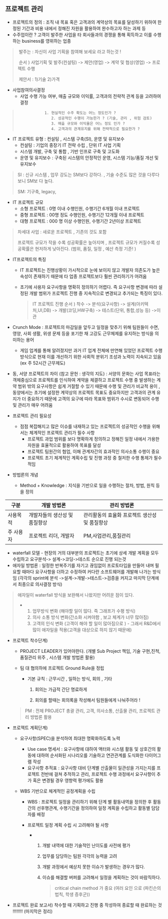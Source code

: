 ## 프로젝트 관리

- 프로젝트의 정의 : 조직 내 목표 혹은 고객과의 계약상의 목표를 달성하기 위하여 한정된 기간과 비용 내에서 정해진 자원을 활용하여 완수하고자 하는 과제 등 
- 수주업이란 ? 고객이 발주한 사업을 타 회사들과의 경쟁을 통해 획득하고 이를 수행하는 business를 영위하는 업종

> ​     발주는 : 자신이 사업 기획을 참여해 보세요 라고 하는것 !
>
> ​     순서 ) 사업기획 및 발주(컨설팅)  -> 제안(영업) -> 계약 및 협상(영업) -> 프로젝트 수행
>
> ​      제안서 : 1)기술 2)가격

- 사업참여의사결정 
  - 사업 수행 가능 여부, 매출 규모와 이익률, 고객과의 전략적 관계 등을 고려하여 결정 

>                 1. 현실적인 수주 확도는 어느 정도인가 ?
>                    2. 성공적인 수행이 가능한가 ? (기술, 관리 , 위험 검토)
>                    3. 매출 규모와 이익율은 어느 정도 인가 ?
>                    4. 고객과의 관계유지를 위해 전략적으로 필요한가 ?

- IT 프로젝트 유형 : 컨설팅 , 시스템 구축(SI), 운영 및 유지보수
  - 컨설팅 : 기업의 중장기 IT 전략 수립 , 단위 IT 사업 기획
  - 시스템 개발, 구축 및 통합 , 기반 인프로 구축 및 고도화 
  - 운영 및 유지보수 : 구축된 시스템의 안정적인 운영, 시스템 기능/품질 개선 및 유지보수 

> SI : 신규 시스템  , 업무 강도는 SM보다 강하다. , 기술 수준도 많은 것을 다루다 보니 SM보                       다 높다. 
>
> SM:  기구축, legacy,

- IT 프로젝트 규모 
  - 소형 프로젝트  : 0명 이내 수행인원, 수행기간 6개월 이내 프로젝트
  - 중형 프로젝트 : 00명 정도 수행인원, 수행기간 12개월 이내 프로젝트 
  - 대형 프로젝트 : 000 명 이상 수행인원, 수행기간 2년이상 프로젝트

> 차세대 사업 : 새로운 프로젝트 , 기존의 것도 포함 
>
> 프로젝트 규모가 작을 수록 성공확률은 높아지며 , 프로젝트 규모가 커질수록 성공확률은 현저하게 낮아진다. (범위, 품질, 일정 , 예산 측정 기준! )

- IT프로젝트의 특징 

  - IT 프로젝트는 진행상황이 가시적으로 눈에 보이지 않고 개발자 의존도가 높은 속성이 존재하기 때문에 타 업종 프로젝트보다 훨씬 관리하기가 어려움 

  - 초기에 사용자 요구사항을 명확히 정의하기 어렵다. 즉 요구사항 변경에 따라 설정된 개발 범위가 프로젝트 진행 중 지속적으로 변경되고 추가되는 특징이 있다. 

    > IT 프로젝트 진행 순서 ) 착수 -> 분석(요구사항) -> 설계(아키텍처,UI,DB) -> 개발(코딩,HW구축) -> 테스트(단위, 통합,성능 등) ->이관

- Crunch Mode : 프로젝트의 마감일을 앞두고 일정을 맞추기 위해 팀원들이 수면, 영양, 사회 생활, 위생 문제 등을 포기한 채 고강도 근무체제를 유지하는 방식을 의미하는 용어
  - 게임 업계를 통해 알려졌지만 과거 IT 업계 전체에 만연해 있었던 프로젝트 수행방식으로 현재 이를 개선하기 위한 사회적 분위기 조성과 노력이 지속되고 있음 (ex 주 52시간 근무제도)

- 동, 서양 프로젝트의 차이 (참고 문헌 : 생각의 지도) : 서양의 문화는 사업 목표라는 객체중심으로 프로젝트를 인식하여 계약을 체결하고 프로젝트 수행 중 발생하는 계약 범위 밖의 요구사항은 쉽게 거절할 수 있기 때문에 수행 및 관리가 비교적 용이 , 동양에서는 초기에 설정한 계약상의 프로젝트 목표도 중요하지만 고객과의 관계 유지가 더 중요하기 때문에 고객의 요구에 따라 목표와 범위가 수시로 변동되어 수행 및 관리가 매우 어려움
- 프로젝트 관리 필요성 
  - 점점 복잡해지고 많은 이슈를 내재하고 있는 프로젝트의 성공적인 수행을 위해서는 체계적인 프로젝트 관리가 필수 사항 
    - 프로젝트 과업 범위를 보다 명확하게 정의하고 정해진 일정 내에서 가용한 자원을 효율적으로 활용하여 목표를 달성
    - 프로젝트 팀원간의 협업, 이해 관계자간의 효과적인 의사소통 수행이 중요
    - 프로젝트 초기 체계적인 계획수립 및 진행 과정 중 철저한 수행 통제가 필수적임 

- 방법론의 개념 
  - Method + Knowledge : 지식을 기반으로 일을 수행하는 절차, 방법, 원칙 등을 정의

| 구분      | 개발 방법론                   | 관리 방법론                                   |
| --------- | ----------------------------- | --------------------------------------------- |
| 사용목적  | 개발자들의 생산성 및 품질향상 | 관리활동의 효율화 프로젝트 생산성 및 품질향상 |
| 주 사용자 | 프로젝트 리더, 개발자         | PM,사업관리,품질관리                          |

- waterfall 모델	- 현장의 거의 대부분의 프로젝트는 초기에 상세 개발 계획을 모두 수립하고 요구분석-> 설계->코딩->테스트 순으로 진행 되는것 
- 애자일 방법론 : 일정한 반복주기를 자기고 끊임없이 프로토타입을 만들어 내며 필요할 때마다 요구사항을 더하고 수정하여 커다란 소프트웨어를 개발해 나가는 방식임 (각각의 sprint에 분석 ->설계->개발->테스트->검증을 커지고 마지막 단계에서 최종으로 의사결정 방식)

> 애자일이 waterfall 방식을 보완해서 나왔지만 어려운 점이 있다. 
>
> - 1. 업무방식 변화 (해야할 일이 많다. 즉 그래프가 수평 방식)
>   2. 의사 소통 방식 변화(간소화 시켜야함 , 보고 체계가 너무 많아짐)
>   3. 고객의 인식 변화 (고객이 해야 할 일이 많아짐으로 ) - 그래서 R&D에서 많이 애자일을 적용(고객을 대상으로 하지 않기 때문에)

- 프로젝트 착수단계)

  - PROJECT LEADER가 있어야한다. (개별 Sub Project 책임, 기술 구현,진척, 품질관리 위주 , 시스템 개발 방법론 활용)

  - 팀 대 협의하에 프로젝트 Ground Rule을 정립 

    - 기본 규칙 : 근무시간 , 일하는 방식, 회의 , 기타 

      1. 회의는 가급적 간단 명료하게 

      2. 회의를 할때는 회의록을 작성해서 팀원들에게 나눠주어라 !

  > PM : 전체 PROJECT 총괄 관리, 고객, 의사소통, 산출물 관리, 프로젝트 관리 방법론 활용

- 프로젝트 계획단계)

  - 요구사항(SPEC)을 분석하여 최대한 명확화하도록 노력

    - Use case 명세서 : 요구사항에 대하여 액터와 시스템 활동 및 상호간의 활동에 대하여 순서화된 시나리오를 기술하고 연관관계를 도식화한 다이어그램 작성
    - 요구사항 추적표 : 요구사항 대비 단계별 산출물이 일관성을 가지는지를 프로젝트 전반에 걸쳐 추적하고 관리, 프로젝트 수행 과정에서 요구사항이 추가 혹은 변경될 경우 영향력 평가에도 활용 

  - WBS 기반으로 체계적인 공정계획을 수립 

    - WBS : 프로젝트 일정을 관리하기 위해 단계 별 활동내역을 정의한 후 활동간의 선후행관계, 수행기간을 정의하여 일정 계획을 수립하고 활동별 담담자를 배정 

    - 프로젝트 일정 계획 수립 시 고려해야 될 사항

      - 1. 개발 내역에 대한 기술적인 난이도를 사전에 평가

        2. 업무를 담당하는 팀원 각각의 능력을 고려

        3. 개발 과정에서 예상치 못한 이슈가 발생하는 경우가 많다.

        4. 이슈를 해결할 버퍼를 고려해서 일정을 계획하는 것이 바람직하다. 

           > critical chain method 가 중요 (여러 요인 으로 (파킨슨의 법칙, 학생 증후군)) 

- 프로젝트 완료 보고서) 착수할 때 기획하고 진행 중 작성하여 종료할 때 완료하는 것 !!!!!!!! (마지막은 정리)

